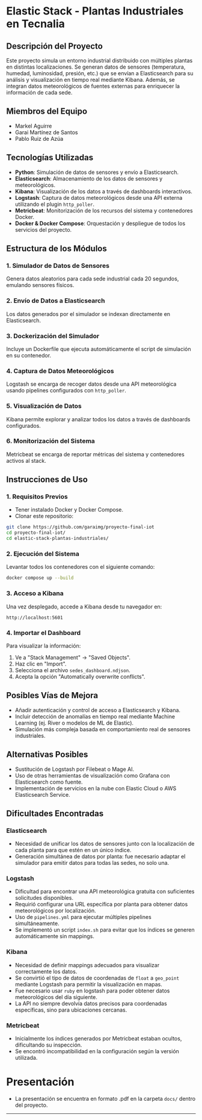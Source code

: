 
# Elastic Stack - Plantas Industriales en Tecnalia

## Descripción del Proyecto

Este proyecto simula un entorno industrial distribuido con múltiples plantas en distintas localizaciones. Se generan datos de sensores (temperatura, humedad, luminosidad, presión, etc.) que se envían a Elasticsearch para su análisis y visualización en tiempo real mediante Kibana. Además, se integran datos meteorológicos de fuentes externas para enriquecer la información de cada sede.

## Miembros del Equipo

- Markel Aguirre  
- Garai Martínez de Santos  
- Pablo Ruiz de Azúa  

## Tecnologías Utilizadas

- **Python**: Simulación de datos de sensores y envío a Elasticsearch.
- **Elasticsearch**: Almacenamiento de los datos de sensores y meteorológicos.
- **Kibana**: Visualización de los datos a través de dashboards interactivos.
- **Logstash**: Captura de datos meteorológicos desde una API externa utilizando el plugin `http_poller`.
- **Metricbeat**: Monitorización de los recursos del sistema y contenedores Docker.
- **Docker & Docker Compose**: Orquestación y despliegue de todos los servicios del proyecto.

## Estructura de los Módulos

### 1. Simulador de Datos de Sensores

Genera datos aleatorios para cada sede industrial cada 20 segundos, emulando sensores físicos.

### 2. Envío de Datos a Elasticsearch

Los datos generados por el simulador se indexan directamente en Elasticsearch.

### 3. Dockerización del Simulador

Incluye un Dockerfile que ejecuta automáticamente el script de simulación en su contenedor.

### 4. Captura de Datos Meteorológicos

Logstash se encarga de recoger datos desde una API meteorológica usando pipelines configurados con `http_poller`.

### 5. Visualización de Datos

Kibana permite explorar y analizar todos los datos a través de dashboards configurados.

### 6. Monitorización del Sistema

Metricbeat se encarga de reportar métricas del sistema y contenedores activos al stack.

## Instrucciones de Uso

### 1. Requisitos Previos

- Tener instalado Docker y Docker Compose.
- Clonar este repositorio:

```bash
git clone https://github.com/garaimg/proyecto-final-iot
cd proyecto-final-iot/
cd elastic-stack-plantas-industriales/
```

### 2. Ejecución del Sistema

Levantar todos los contenedores con el siguiente comando:

```bash
docker compose up --build
```

### 3. Acceso a Kibana

Una vez desplegado, accede a Kibana desde tu navegador en:

```
http://localhost:5601
```

### 4. Importar el Dashboard

Para visualizar la información:

1. Ve a "Stack Management" → "Saved Objects".
2. Haz clic en "Import".
3. Selecciona el archivo `sedes_dashboard.ndjson`.
4. Acepta la opción "Automatically overwrite conflicts".

## Posibles Vías de Mejora

- Añadir autenticación y control de acceso a Elasticsearch y Kibana.
- Incluir detección de anomalías en tiempo real mediante Machine Learning (ej. River o modelos de ML de Elastic).
- Simulación más compleja basada en comportamiento real de sensores industriales.

## Alternativas Posibles

- Sustitución de Logstash por Filebeat o Mage AI.
- Uso de otras herramientas de visualización como Grafana con Elasticsearch como fuente.
- Implementación de servicios en la nube con Elastic Cloud o AWS Elasticsearch Service.

## Dificultades Encontradas

### Elasticsearch

- Necesidad de unificar los datos de sensores junto con la localización de cada planta para que estén en un único índice.
- Generación simultánea de datos por planta: fue necesario adaptar el simulador para emitir datos para todas las sedes, no solo una.

### Logstash

- Dificultad para encontrar una API meteorológica gratuita con suficientes solicitudes disponibles.
- Requirió configurar una URL específica por planta para obtener datos meteorológicos por localización.
- Uso de `pipelines.yml` para ejecutar múltiples pipelines simultáneamente.
- Se implementó un script `index.sh` para evitar que los índices se generen automáticamente sin mappings.

### Kibana

- Necesidad de definir mappings adecuados para visualizar correctamente los datos.
- Se convirtió el tipo de datos de coordenadas de `float` a `geo_point` mediante Logstash para permitir la visualización en mapas.
- Fue necesario usar `ruby` en logstash para poder obtener datos meteorológicos del día siguiente.
- La API no siempre devolvía datos precisos para coordenadas específicas, sino para ubicaciones cercanas.

### Metricbeat

- Inicialmente los índices generados por Metricbeat estaban ocultos, dificultando su inspección.
- Se encontró incompatibilidad en la configuración según la versión utilizada.

# Presentación
- La presentación se encuentra en formato .pdf en la carpeta `docs/` dentro del proyecto.
---

